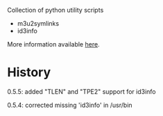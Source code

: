 Collection of python utility scripts

- m3u2symlinks
- id3info

More information available [here](http://www.systemical.com/doc/opensource/jld_scripts).


History
=======

0.5.5: added "TLEN" and "TPE2" support for id3info

0.5.4: corrected missing 'id3info' in /usr/bin